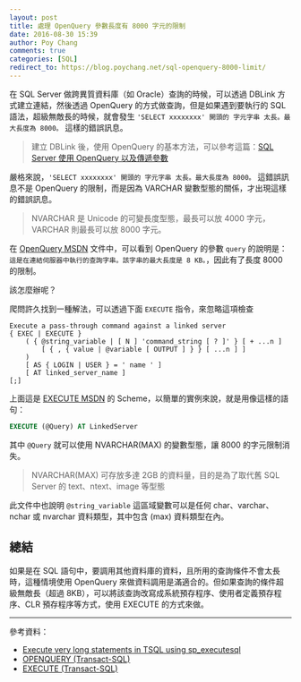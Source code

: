 ```yaml
---
layout: post
title: 處理 OpenQuery 參數長度有 8000 字元的限制
date: 2016-08-30 15:39
author: Poy Chang
comments: true
categories: [SQL]
redirect_to: https://blog.poychang.net/sql-openquery-8000-limit/
---
```

在 SQL Server 做跨異質資料庫（如 Oracle）查詢的時候，可以透過 DBLink 方式建立連結，然後透過 OpenQuery 的方式做查詢，但是如果遇到要執行的 SQL 語法，超級無敵長的時候，就會發生 `'SELECT xxxxxxxx' 開頭的 字元字串 太長。最大長度為 8000。` 這樣的錯誤訊息。

>建立 DBLink 後，使用 OpenQuery 的基本方法，可以參考這篇：[SQL Server 使用 OpenQuery 以及傳遞參數](http://poychang.github.io/sql-server-open-query/)

嚴格來說，`'SELECT xxxxxxxx' 開頭的 字元字串 太長。最大長度為 8000。` 這錯誤訊息不是 OpenQuery 的限制，而是因為 VARCHAR 變數型態的關係，才出現這樣的錯誤訊息。

>NVARCHAR 是 Unicode 的可變長度型態，最長可以放 4000 字元，VARCHAR 則最長可以放 8000 字元。

在 [OpenQuery MSDN](https://msdn.microsoft.com/zh-tw/library/ms188427.aspx) 文件中，可以看到 OpenQuery 的參數 `query` 的說明是：`這是在連結伺服器中執行的查詢字串。該字串的最大長度是 8 KB。`，因此有了長度 8000 的限制。

該怎麼辦呢？

爬問許久找到一種解法，可以透過下面 `EXECUTE` 指令，來忽略這項檢查

```
Execute a pass-through command against a linked server
{ EXEC | EXECUTE }
    ( { @string_variable | [ N ] 'command_string [ ? ]' } [ + ...n ]
        [ { , { value | @variable [ OUTPUT ] } } [ ...n ] ]
    ) 
    [ AS { LOGIN | USER } = ' name ' ]
    [ AT linked_server_name ]
[;]
```

上面這是 [EXECUTE MSDN](https://msdn.microsoft.com/zh-tw/library/ms188332.aspx) 的 Scheme，以簡單的實例來說，就是用像這樣的語句：

```sql
EXECUTE (@Query) AT LinkedServer
```

其中 `@Query` 就可以使用 NVARCHAR(MAX) 的變數型態，讓 8000 的字元限制消失。

>NVARCHAR(MAX) 可存放多達 2GB 的資料量，目的是為了取代舊 SQL Server 的 text、ntext、image 等型態

此文件中也說明 `@string_variable` 這區域變數可以是任何 char、varchar、nchar 或 nvarchar 資料類型，其中包含 (max) 資料類型在內。

## 總結

如果是在 SQL 語句中，要調用其他資料庫的資料，且所用的查詢條件不會太長時，這種情境使用 OpenQuery 來做資料調用是滿適合的。但如果查詢的條件超級無敵長（超過 8KB），可以將該查詢改寫成系統預存程序、使用者定義預存程序、CLR 預存程序等方式，使用 EXECUTE 的方式來做。

----------

參考資料：

* [Execute very long statements in TSQL using sp_executesql](http://stackoverflow.com/questions/8151121/execute-very-long-statements-in-tsql-using-sp-executesql)
* [OPENQUERY (Transact-SQL)](https://msdn.microsoft.com/zh-tw/library/ms188427.aspx)
* [EXECUTE (Transact-SQL)](https://msdn.microsoft.com/zh-tw/library/ms188332.aspx)
